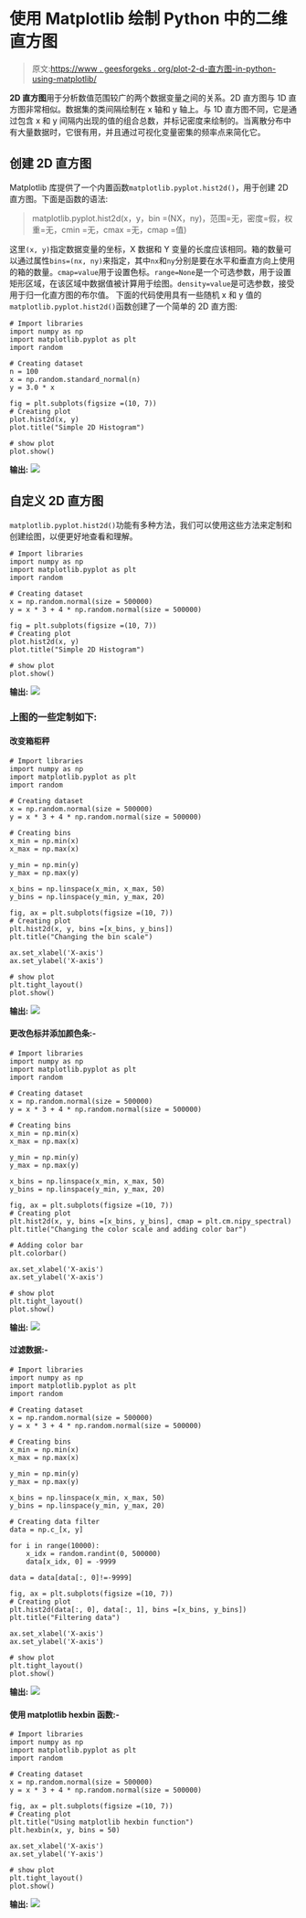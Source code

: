 # 使用 Matplotlib 绘制 Python 中的二维直方图

> 原文:[https://www . geesforgeks . org/plot-2-d-直方图-in-python-using-matplotlib/](https://www.geeksforgeeks.org/plot-2-d-histogram-in-python-using-matplotlib/)

**2D 直方图**用于分析数值范围较广的两个数据变量之间的关系。2D 直方图与 1D 直方图非常相似。数据集的类间隔绘制在 x 轴和 y 轴上。与 1D 直方图不同，它是通过包含 x 和 y 间隔内出现的值的组合总数，并标记密度来绘制的。当离散分布中有大量数据时，它很有用，并且通过可视化变量密集的频率点来简化它。

## 创建 2D 直方图

Matplotlib 库提供了一个内置函数`matplotlib.pyplot.hist2d()`，用于创建 2D 直方图。下面是函数的语法:

> matplotlib.pyplot.hist2d(x，y，bin =(NX，ny)，范围=无，密度=假，权重=无，cmin =无，cmax =无，cmap =值)

这里`(x, y)`指定数据变量的坐标，X 数据和 Y 变量的长度应该相同。箱的数量可以通过属性`bins=(nx, ny)`来指定，其中`nx`和`ny`分别是要在水平和垂直方向上使用的箱的数量。`cmap=value`用于设置色标。`range=None`是一个可选参数，用于设置矩形区域，在该区域中数据值被计算用于绘图。`density=value`是可选参数，接受用于归一化直方图的布尔值。
下面的代码使用具有一些随机 x 和 y 值的`matplotlib.pyplot.hist2d()`函数创建了一个简单的 2D 直方图:

```
# Import libraries
import numpy as np
import matplotlib.pyplot as plt
import random

# Creating dataset
n = 100
x = np.random.standard_normal(n)
y = 3.0 * x 

fig = plt.subplots(figsize =(10, 7))
# Creating plot
plot.hist2d(x, y)
plot.title("Simple 2D Histogram")

# show plot
plot.show()
```

**输出:**
![](img/458218289e5973e64f0951b1d3178457.png)

## 自定义 2D 直方图

`matplotlib.pyplot.hist2d()`功能有多种方法，我们可以使用这些方法来定制和创建绘图，以便更好地查看和理解。

```
# Import libraries
import numpy as np
import matplotlib.pyplot as plt
import random

# Creating dataset
x = np.random.normal(size = 500000)
y = x * 3 + 4 * np.random.normal(size = 500000)

fig = plt.subplots(figsize =(10, 7))
# Creating plot
plot.hist2d(x, y)
plot.title("Simple 2D Histogram")

# show plot
plot.show()
```

**输出:**
![](img/ca1b417629fab983e1e19381627cee95.png)

### 上图的一些定制如下:

#### 改变箱柜秤

```
# Import libraries
import numpy as np
import matplotlib.pyplot as plt
import random

# Creating dataset
x = np.random.normal(size = 500000)
y = x * 3 + 4 * np.random.normal(size = 500000)

# Creating bins
x_min = np.min(x)
x_max = np.max(x)

y_min = np.min(y)
y_max = np.max(y)

x_bins = np.linspace(x_min, x_max, 50)
y_bins = np.linspace(y_min, y_max, 20)

fig, ax = plt.subplots(figsize =(10, 7))
# Creating plot
plt.hist2d(x, y, bins =[x_bins, y_bins])
plt.title("Changing the bin scale")

ax.set_xlabel('X-axis') 
ax.set_ylabel('X-axis') 

# show plot
plt.tight_layout() 
plot.show()
```

**输出:**
![](img/bd4357098ef0ad77686f3173b72fa55f.png)

#### 更改色标并添加颜色条:-

```
# Import libraries
import numpy as np
import matplotlib.pyplot as plt
import random

# Creating dataset
x = np.random.normal(size = 500000)
y = x * 3 + 4 * np.random.normal(size = 500000)

# Creating bins
x_min = np.min(x)
x_max = np.max(x)

y_min = np.min(y)
y_max = np.max(y)

x_bins = np.linspace(x_min, x_max, 50)
y_bins = np.linspace(y_min, y_max, 20)

fig, ax = plt.subplots(figsize =(10, 7))
# Creating plot
plt.hist2d(x, y, bins =[x_bins, y_bins], cmap = plt.cm.nipy_spectral)
plt.title("Changing the color scale and adding color bar")

# Adding color bar
plt.colorbar()

ax.set_xlabel('X-axis') 
ax.set_ylabel('X-axis') 

# show plot
plt.tight_layout() 
plot.show()
```

**输出:**
![](img/1e5a8c1837658eefcc8c4ec339e0115b.png)

#### 过滤数据:-

```
# Import libraries
import numpy as np
import matplotlib.pyplot as plt
import random

# Creating dataset
x = np.random.normal(size = 500000)
y = x * 3 + 4 * np.random.normal(size = 500000)

# Creating bins
x_min = np.min(x)
x_max = np.max(x)

y_min = np.min(y)
y_max = np.max(y)

x_bins = np.linspace(x_min, x_max, 50)
y_bins = np.linspace(y_min, y_max, 20)

# Creating data filter
data = np.c_[x, y]

for i in range(10000):
    x_idx = random.randint(0, 500000)
    data[x_idx, 0] = -9999

data = data[data[:, 0]!=-9999]

fig, ax = plt.subplots(figsize =(10, 7))
# Creating plot
plt.hist2d(data[:, 0], data[:, 1], bins =[x_bins, y_bins])
plt.title("Filtering data")

ax.set_xlabel('X-axis') 
ax.set_ylabel('X-axis') 

# show plot
plt.tight_layout() 
plot.show()
```

**输出:**
![](img/b1a93e525819ef7cb6ba3f1f551f490a.png)

#### 使用 matplotlib hexbin 函数:-

```
# Import libraries
import numpy as np
import matplotlib.pyplot as plt
import random

# Creating dataset
x = np.random.normal(size = 500000)
y = x * 3 + 4 * np.random.normal(size = 500000)

fig, ax = plt.subplots(figsize =(10, 7))
# Creating plot
plt.title("Using matplotlib hexbin function")
plt.hexbin(x, y, bins = 50)

ax.set_xlabel('X-axis') 
ax.set_ylabel('Y-axis') 

# show plot
plt.tight_layout() 
plot.show()
```

**输出:**
![](img/90088d88760c79df5df1c306eb8f38ba.png)